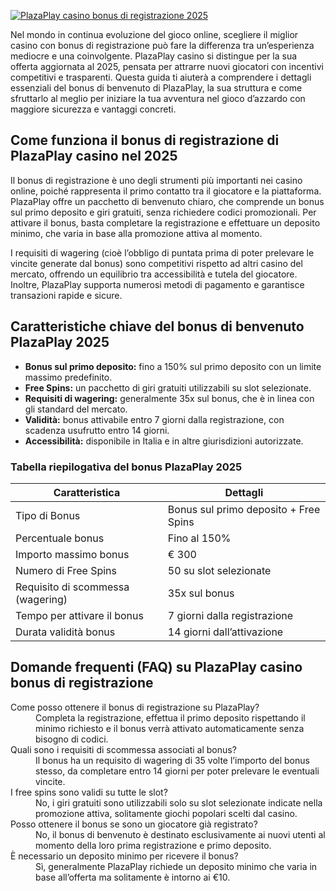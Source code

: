 [![PlazaPlay casino bonus di registrazione 2025](https://123-caf.pages.dev/gitsignup.png)](https://vrmoo.ru/Bt82HjjY)

<p>Nel mondo in continua evoluzione del gioco online, scegliere il miglior casino con bonus di registrazione può fare la differenza tra un’esperienza mediocre e una coinvolgente. PlazaPlay casino si distingue per la sua offerta aggiornata al 2025, pensata per attrarre nuovi giocatori con incentivi competitivi e trasparenti. Questa guida ti aiuterà a comprendere i dettagli essenziali del bonus di benvenuto di PlazaPlay, la sua struttura e come sfruttarlo al meglio per iniziare la tua avventura nel gioco d’azzardo con maggiore sicurezza e vantaggi concreti.</p>  <h2>Come funziona il bonus di registrazione di PlazaPlay casino nel 2025</h2> <p>Il bonus di registrazione è uno degli strumenti più importanti nei casino online, poiché rappresenta il primo contatto tra il giocatore e la piattaforma. PlazaPlay offre un pacchetto di benvenuto chiaro, che comprende un bonus sul primo deposito e giri gratuiti, senza richiedere codici promozionali. Per attivare il bonus, basta completare la registrazione e effettuare un deposito minimo, che varia in base alla promozione attiva al momento.</p> <p>I requisiti di wagering (cioè l’obbligo di puntata prima di poter prelevare le vincite generate dal bonus) sono competitivi rispetto ad altri casino del mercato, offrendo un equilibrio tra accessibilità e tutela del giocatore. Inoltre, PlazaPlay supporta numerosi metodi di pagamento e garantisce transazioni rapide e sicure.</p>  <h2>Caratteristiche chiave del bonus di benvenuto PlazaPlay 2025</h2> <ul>   <li><strong>Bonus sul primo deposito:</strong> fino a 150% sul primo deposito con un limite massimo predefinito.</li>   <li><strong>Free Spins:</strong> un pacchetto di giri gratuiti utilizzabili su slot selezionate.</li>   <li><strong>Requisiti di wagering:</strong> generalmente 35x sul bonus, che è in linea con gli standard del mercato.</li>   <li><strong>Validità:</strong> bonus attivabile entro 7 giorni dalla registrazione, con scadenza usufrutto entro 14 giorni.</li>   <li><strong>Accessibilità:</strong> disponibile in Italia e in altre giurisdizioni autorizzate.</li> </ul>  <h3>Tabella riepilogativa del bonus PlazaPlay 2025</h3> <table>   <thead>     <tr>       <th>Caratteristica</th>       <th>Dettagli</th>     </tr>   </thead>   <tbody>     <tr>       <td>Tipo di Bonus</td>       <td>Bonus sul primo deposito + Free Spins</td>     </tr>     <tr>       <td>Percentuale bonus</td>       <td>Fino al 150%</td>     </tr>     <tr>       <td>Importo massimo bonus</td>       <td>€ 300</td>     </tr>     <tr>       <td>Numero di Free Spins</td>       <td>50 su slot selezionate</td>     </tr>     <tr>       <td>Requisito di scommessa (wagering)</td>       <td>35x sul bonus</td>     </tr>     <tr>       <td>Tempo per attivare il bonus</td>       <td>7 giorni dalla registrazione</td>     </tr>     <tr>       <td>Durata validità bonus</td>       <td>14 giorni dall’attivazione</td>     </tr>   </tbody> </table>  <h2>Domande frequenti (FAQ) su PlazaPlay casino bonus di registrazione</h2> <dl>   <dt>Come posso ottenere il bonus di registrazione su PlazaPlay?</dt>   <dd>Completa la registrazione, effettua il primo deposito rispettando il minimo richiesto e il bonus verrà attivato automaticamente senza bisogno di codici.</dd>    <dt>Quali sono i requisiti di scommessa associati al bonus?</dt>   <dd>Il bonus ha un requisito di wagering di 35 volte l’importo del bonus stesso, da completare entro 14 giorni per poter prelevare le eventuali vincite.</dd>    <dt>I free spins sono validi su tutte le slot?</dt>   <dd>No, i giri gratuiti sono utilizzabili solo su slot selezionate indicate nella promozione attiva, solitamente giochi popolari scelti dal casino.</dd>    <dt>Posso ottenere il bonus se sono un giocatore già registrato?</dt>   <dd>No, il bonus di benvenuto è destinato esclusivamente ai nuovi utenti al momento della loro prima registrazione e primo deposito.</dd>    <dt>È necessario un deposito minimo per ricevere il bonus?</dt>   <dd>Sì, generalmente PlazaPlay richiede un deposito minimo che varia in base all’offerta ma solitamente è intorno ai €10.</dd> </dl>